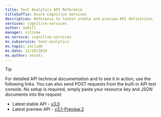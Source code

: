 ```yaml
---
title: Text Analytics API Reference
titleSuffix: Azure Cognitive Services
description: Reference to latest stable and preview API definitions
services: cognitive-services
author: aahill
manager: nitinme
ms.service: cognitive-services
ms.subservice: text-analytics
ms.topic: include
ms.date: 11/19/2019
ms.author: assafi
---
```


> [!Tip]
> For detailed API technical documentation and to see it in action, use the following links. You can also send POST requests from the built-in API test console. No setup is required, simply paste your resource key and JSON documents into the request:
> - Latest stable API - [v3.0](https://westcentralus.dev.cognitive.microsoft.com/docs/services/TextAnalytics-v3-0)
> - Latest preview API - [v3.1-Preview.2](https://westcentralus.dev.cognitive.microsoft.com/docs/services/TextAnalytics-v3-1-Preview-2)

